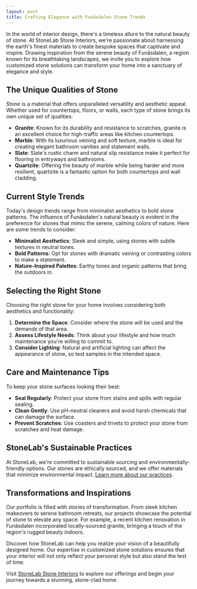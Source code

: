 ```yaml
---
layout: post
title: Crafting Elegance with Funäsdalen Stone Trends
---
```



In the world of interior design, there's a timeless allure to the natural beauty of stone. At StoneLab Stone Interiors, we're passionate about harnessing the earth's finest materials to create bespoke spaces that captivate and inspire. Drawing inspiration from the serene beauty of Funäsdalen, a region known for its breathtaking landscapes, we invite you to explore how customized stone solutions can transform your home into a sanctuary of elegance and style.

## The Unique Qualities of Stone

Stone is a material that offers unparalleled versatility and aesthetic appeal. Whether used for countertops, floors, or walls, each type of stone brings its own unique set of qualities:

- **Granite**: Known for its durability and resistance to scratches, granite is an excellent choice for high-traffic areas like kitchen countertops.
- **Marble**: With its luxurious veining and soft texture, marble is ideal for creating elegant bathroom vanities and statement walls.
- **Slate**: Slate's rustic charm and natural slip resistance make it perfect for flooring in entryways and bathrooms.
- **Quartzite**: Offering the beauty of marble while being harder and more resilient, quartzite is a fantastic option for both countertops and wall cladding.

## Current Style Trends

Today's design trends range from minimalist aesthetics to bold stone patterns. The influence of Funäsdalen's natural beauty is evident in the preference for stones that mimic the serene, calming colors of nature. Here are some trends to consider:

- **Minimalist Aesthetics**: Sleek and simple, using stones with subtle textures in neutral tones.
- **Bold Patterns**: Opt for stones with dramatic veining or contrasting colors to make a statement.
- **Nature-Inspired Palettes**: Earthy tones and organic patterns that bring the outdoors in.

## Selecting the Right Stone

Choosing the right stone for your home involves considering both aesthetics and functionality:

1. **Determine the Space**: Consider where the stone will be used and the demands of that area.
2. **Assess Lifestyle Needs**: Think about your lifestyle and how much maintenance you're willing to commit to.
3. **Consider Lighting**: Natural and artificial lighting can affect the appearance of stone, so test samples in the intended space.

## Care and Maintenance Tips

To keep your stone surfaces looking their best:

- **Seal Regularly**: Protect your stone from stains and spills with regular sealing.
- **Clean Gently**: Use pH-neutral cleaners and avoid harsh chemicals that can damage the surface.
- **Prevent Scratches**: Use coasters and trivets to protect your stone from scratches and heat damage.

## StoneLab's Sustainable Practices

At StoneLab, we're committed to sustainable sourcing and environmentally-friendly options. Our stones are ethically sourced, and we offer materials that minimize environmental impact. [Learn more about our practices](https://stonelab.se).

## Transformations and Inspirations

Our portfolio is filled with stories of transformation. From sleek kitchen makeovers to serene bathroom retreats, our projects showcase the potential of stone to elevate any space. For example, a recent kitchen renovation in Funäsdalen incorporated locally-sourced granite, bringing a touch of the region's rugged beauty indoors.

Discover how StoneLab can help you realize your vision of a beautifully designed home. Our expertise in customized stone solutions ensures that your interior will not only reflect your personal style but also stand the test of time.

Visit [StoneLab Stone Interiors](https://stonelab.se) to explore our offerings and begin your journey towards a stunning, stone-clad home.